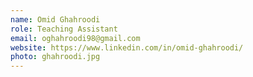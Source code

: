```yaml
---
name: Omid Ghahroodi
role: Teaching Assistant
email: oghahroodi98@gmail.com
website: https://www.linkedin.com/in/omid-ghahroodi/
photo: ghahroodi.jpg
---
```

